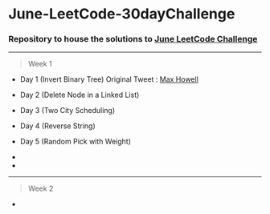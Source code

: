 # June-LeetCode-30dayChallenge

### Repository to house the solutions to [June LeetCode Challenge](https://leetcode.com/explore/challenge/card/june-leetcoding-challenge/)

***
> Week 1

- Day 1 (Invert Binary Tree) Original Tweet : [Max Howell](https://twitter.com/mxcl/status/608682016205344768)

- Day 2 (Delete Node in a Linked List)

- Day 3 (Two City Scheduling)

- Day 4 (Reverse String)

- Day 5 (Random Pick with Weight)

-

-

***
> Week 2

- 
